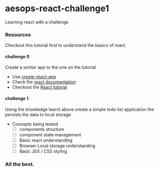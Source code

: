 # aesops-react-challenge1
Learning react with a challenge

### Resources
Checkout this tutorial first to understand the basics of react.

#### challenge 0
Create a similar app to the one on the tutorial 
 - Use [create-react-app](https://create-react-app.dev/)
 - Check the [react documentation](https://reactjs.org/)
 - Checkout the [React tutorial](https://www.youtube.com/watch?v=w7ejDZ8SWv8&t=604s&ab_channel=TraversyMedia)

#### challenge 1
Using the knowledge learnt above create a simple todo list application the persists the data to local storage
 - Concepts being tested
      - [ ] components structure
      - [ ] component state management
      - [ ] Basic react understanding
      - [ ] Browser Local storage understanding
      - [ ] Basic JSX / CSS styling
      
### All the best.
